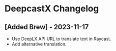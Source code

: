 # DeepcastX Changelog

## [Added Brew] - 2023-11-17
- Use DeepLX API URL to translate text in Raycast.
- Add alternative translation.

